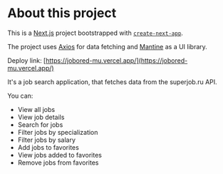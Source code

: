 # About this project

This is a [Next.js](https://nextjs.org/) project bootstrapped with [`create-next-app`](https://github.com/vercel/next.js/tree/canary/packages/create-next-app).

The project uses [Axios](https://axios-http.com/) for data fetching and [Mantine](https://mantine.dev/) as a UI library.

Deploy link: [https://jobored-mu.vercel.app/](https://jobored-mu.vercel.app/)

It's a job search application, that fetches data from the superjob.ru API.

You can:

- View all jobs
- View job details
- Search for jobs
- Filter jobs by specialization
- Filter jobs by salary
- Add jobs to favorites
- View jobs added to favorites
- Remove jobs from favorites
